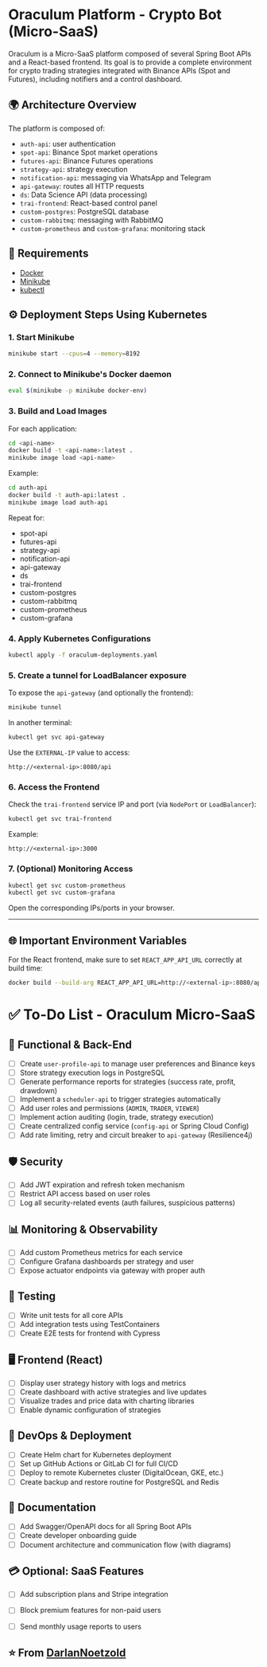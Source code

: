 # Oraculum Platform - Crypto Bot (Micro-SaaS)

Oraculum is a Micro-SaaS platform composed of several Spring Boot APIs and a React-based frontend. Its goal is to provide a complete environment for crypto trading strategies integrated with Binance APIs (Spot and Futures), including notifiers and a control dashboard.

## 🌍 Architecture Overview

The platform is composed of:

- `auth-api`: user authentication
- `spot-api`: Binance Spot market operations
- `futures-api`: Binance Futures operations
- `strategy-api`: strategy execution
- `notification-api`: messaging via WhatsApp and Telegram
- `api-gateway`: routes all HTTP requests
- `ds`: Data Science API (data processing)
- `trai-frontend`: React-based control panel
- `custom-postgres`: PostgreSQL database
- `custom-rabbitmq`: messaging with RabbitMQ
- `custom-prometheus` and `custom-grafana`: monitoring stack

## 🧰 Requirements

- [Docker](https://www.docker.com/)
- [Minikube](https://minikube.sigs.k8s.io/docs/start/)
- [kubectl](https://kubernetes.io/docs/tasks/tools/)

## ⚙️ Deployment Steps Using Kubernetes

### 1. Start Minikube

```bash
minikube start --cpus=4 --memory=8192
```

### 2. Connect to Minikube's Docker daemon

```bash
eval $(minikube -p minikube docker-env)
```

### 3. Build and Load Images

For each application:

```bash
cd <api-name>
docker build -t <api-name>:latest .
minikube image load <api-name>
```

Example:
```bash
cd auth-api
docker build -t auth-api:latest .
minikube image load auth-api
```

Repeat for:
- spot-api
- futures-api
- strategy-api
- notification-api
- api-gateway
- ds
- trai-frontend
- custom-postgres
- custom-rabbitmq
- custom-prometheus
- custom-grafana

### 4. Apply Kubernetes Configurations

```bash
kubectl apply -f oraculum-deployments.yaml
```

### 5. Create a tunnel for LoadBalancer exposure

To expose the `api-gateway` (and optionally the frontend):

```bash
minikube tunnel
```

In another terminal:

```bash
kubectl get svc api-gateway
```

Use the `EXTERNAL-IP` value to access:

```
http://<external-ip>:8080/api
```

### 6. Access the Frontend

Check the `trai-frontend` service IP and port (via `NodePort` or `LoadBalancer`):

```bash
kubectl get svc trai-frontend
```

Example:
```
http://<external-ip>:3000
```

### 7. (Optional) Monitoring Access

```bash
kubectl get svc custom-prometheus
kubectl get svc custom-grafana
```

Open the corresponding IPs/ports in your browser.

---

## 🌐 Important Environment Variables

For the React frontend, make sure to set `REACT_APP_API_URL` correctly at build time:

```bash
docker build --build-arg REACT_APP_API_URL=http://<external-ip>:8080/api -t trai-frontend .
```

# ✅ To-Do List - Oraculum Micro-SaaS

## 🧠 Functional & Back-End
- [ ] Create `user-profile-api` to manage user preferences and Binance keys
- [ ] Store strategy execution logs in PostgreSQL
- [ ] Generate performance reports for strategies (success rate, profit, drawdown)
- [ ] Implement a `scheduler-api` to trigger strategies automatically
- [ ] Add user roles and permissions (`ADMIN`, `TRADER`, `VIEWER`)
- [ ] Implement action auditing (login, trade, strategy execution)
- [ ] Create centralized config service (`config-api` or Spring Cloud Config)
- [ ] Add rate limiting, retry and circuit breaker to `api-gateway` (Resilience4j)

## 🛡 Security
- [ ] Add JWT expiration and refresh token mechanism
- [ ] Restrict API access based on user roles
- [ ] Log all security-related events (auth failures, suspicious patterns)

## 📊 Monitoring & Observability
- [ ] Add custom Prometheus metrics for each service
- [ ] Configure Grafana dashboards per strategy and user
- [ ] Expose actuator endpoints via gateway with proper auth

## 🧪 Testing
- [ ] Write unit tests for all core APIs
- [ ] Add integration tests using TestContainers
- [ ] Create E2E tests for frontend with Cypress

## 🖥 Frontend (React)
- [ ] Display user strategy history with logs and metrics
- [ ] Create dashboard with active strategies and live updates
- [ ] Visualize trades and price data with charting libraries
- [ ] Enable dynamic configuration of strategies

## 🚀 DevOps & Deployment
- [ ] Create Helm chart for Kubernetes deployment
- [ ] Set up GitHub Actions or GitLab CI for full CI/CD
- [ ] Deploy to remote Kubernetes cluster (DigitalOcean, GKE, etc.)
- [ ] Create backup and restore routine for PostgreSQL and Redis

## 🧾 Documentation
- [ ] Add Swagger/OpenAPI docs for all Spring Boot APIs
- [ ] Create developer onboarding guide
- [ ] Document architecture and communication flow (with diagrams)

## 💳 Optional: SaaS Features
- [ ] Add subscription plans and Stripe integration
- [ ] Block premium features for non-paid users
- [ ] Send monthly usage reports to users


⭐️ From [DarlanNoetzold](https://github.com/DarlanNoetzold)
---

